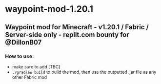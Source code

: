 # waypoint-mod-1.20.1
## Waypoint mod for Minecraft - v1.20.1 / Fabric / Server-side only - replit.com bounty for @DillonB07

### How to use:
- make sure to add [TBC]
- `./gradlew build` to build the mod, then use the outputted .jar file as any other Fabric mod
